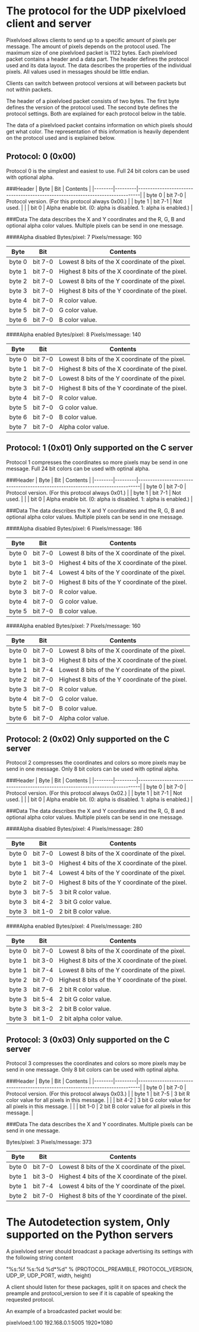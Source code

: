 # The protocol for the UDP pixelvloed client and server

Pixelvloed allows clients to send up to a specific amount of pixels per message.
The amount of pixels depends on the protocol used. The maximum size of one pixelvloed packet is 1122 bytes.
Each pixelvloed packet contains a header and a data part. The header defines the protocol used and its data layout. The data describes the properties of the individual pixels. All values used in messages should be little endian.

Clients can switch between protocol versions at will between packets but not within packets.

The header of a pixelvloed packet consists of two bytes. The first byte defines the version of the protocol used. The second byte defines the protocol settings. Both are explained for each protocol below in the table.

The data of a pixelvloed packet contains information on which pixels should get what color. The representation of this information is heavily dependent on the protocol used and is explained below.

## Protocol: 0 (0x00)
Protocol 0 is the simplest and easiest to use. Full 24 bit colors can be used with optional alpha.

###Header
| Byte   | Bit     |   Contents                                                                    |
|--------|---------|-------------------------------------------------------------------------------|
| byte 0 | bit 7-0 | Protocol version. (For this protocol always 0x00.)                            |
| byte 1 | bit 7-1 | Not used.                                                                     |
|        | bit   0 | Alpha enable bit. (0: alpha is disabled. 1: alpha is enabled.)                |

###Data
The data describes the X and Y coordinates and the R, G, B and optional alpha color values. Multiple pixels can be send in one message.

####Alpha disabled
Bytes/pixel:    7
Pixels/message: 160

| Byte   | Bit     |   Contents                                                                    |
|--------|---------|-------------------------------------------------------------------------------|
| byte 0 | bit 7-0 | Lowest 8 bits of the X coordinate of the pixel.                               |
| byte 1 | bit 7-0 | Highest 8 bits of the X coordinate of the pixel.                              |
| byte 2 | bit 7-0 | Lowest 8 bits of the Y coordinate of the pixel.                               |
| byte 3 | bit 7-0 | Highest 8 bits of the Y coordinate of the pixel.                              |
| byte 4 | bit 7-0 | R color value.                                                                |
| byte 5 | bit 7-0 | G color value.                                                                |
| byte 6 | bit 7-0 | B color value.                                                                |

####Alpha enabled
Bytes/pixel:    8
Pixels/message: 140

| Byte   | Bit     |   Contents                                                                    |
|--------|---------|-------------------------------------------------------------------------------|
| byte 0 | bit 7-0 | Lowest 8 bits of the X coordinate of the pixel.                               |
| byte 1 | bit 7-0 | Highest 8 bits of the X coordinate of the pixel.                              |
| byte 2 | bit 7-0 | Lowest 8 bits of the Y coordinate of the pixel.                               |
| byte 3 | bit 7-0 | Highest 8 bits of the Y coordinate of the pixel.                              |
| byte 4 | bit 7-0 | R color value.                                                                |
| byte 5 | bit 7-0 | G color value.                                                                |
| byte 6 | bit 7-0 | B color value.                                                                |
| byte 7 | bit 7-0 | Alpha color value.                                                            |

## Protocol: 1 (0x01) Only supported on the C server
Protocol 1 compresses the coordinates so more pixels may be send in one message. Full 24 bit colors can be used with optinal alpha.

###Header
| Byte   | Bit     |   Contents                                                                    |
|--------|---------|-------------------------------------------------------------------------------|
| byte 0 | bit 7-0 | Protocol version. (For this protocol always 0x01.)                            |
| byte 1 | bit 7-1 | Not used.                                                                     |
|        | bit   0 | Alpha enable bit. (0: alpha is disabled. 1: alpha is enabled.)                |

###Data
The data describes the X and Y coordinates and the R, G, B and optional alpha color values. Multiple pixels can be send in one message.

####Alpha disabled
Bytes/pixel:    6
Pixels/message: 186

| Byte   | Bit     |   Contents                                                                    |
|--------|---------|-------------------------------------------------------------------------------|
| byte 0 | bit 7-0 | Lowest 8 bits of the X coordinate of the pixel.                               |
| byte 1 | bit 3-0 | Highest 4 bits of the X coordinate of the pixel.                              |
| byte 1 | bit 7-4 | Lowest 4 bits of the Y coordinate of the pixel.                               |
| byte 2 | bit 7-0 | Highest 8 bits of the Y coordinate of the pixel.                              |
| byte 3 | bit 7-0 | R color value.                                                                |
| byte 4 | bit 7-0 | G color value.                                                                |
| byte 5 | bit 7-0 | B color value.                                                                |

####Alpha enabled
Bytes/pixel:    7
Pixels/message: 160

| Byte   | Bit     |   Contents                                                                    |
|--------|---------|-------------------------------------------------------------------------------|
| byte 0 | bit 7-0 | Lowest 8 bits of the X coordinate of the pixel.                               |
| byte 1 | bit 3-0 | Highest 8 bits of the X coordinate of the pixel.                              |
| byte 1 | bit 7-4 | Lowest 8 bits of the Y coordinate of the pixel.                               |
| byte 2 | bit 7-0 | Highest 8 bits of the Y coordinate of the pixel.                              |
| byte 3 | bit 7-0 | R color value.                                                                |
| byte 4 | bit 7-0 | G color value.                                                                |
| byte 5 | bit 7-0 | B color value.                                                                |
| byte 6 | bit 7-0 | Alpha color value.                                                            |

## Protocol: 2 (0x02) Only supported on the C server
Protocol 2 compresses the coordinates and colors so more pixels may be send in one message. Only 8 bit colors can be used with optinal alpha.

###Header
| Byte   | Bit     |   Contents                                                                    |
|--------|---------|-------------------------------------------------------------------------------|
| byte 0 | bit 7-0 | Protocol version. (For this protocol always 0x02.)                            |
| byte 1 | bit 7-1 | Not used.                                                                     |
|        | bit   0 | Alpha enable bit. (0: alpha is disabled. 1: alpha is enabled.)                |

###Data
The data describes the X and Y coordinates and the R, G, B and optional alpha color values. Multiple pixels can be send in one message.

####Alpha disabled
Bytes/pixel:    4
Pixels/message: 280

| Byte   | Bit     |   Contents                                                                    |
|--------|---------|-------------------------------------------------------------------------------|
| byte 0 | bit 7-0 | Lowest 8 bits of the X coordinate of the pixel.                               |
| byte 1 | bit 3-0 | Highest 4 bits of the X coordinate of the pixel.                              |
| byte 1 | bit 7-4 | Lowest 4 bits of the Y coordinate of the pixel.                               |
| byte 2 | bit 7-0 | Highest 8 bits of the Y coordinate of the pixel.                              |
| byte 3 | bit 7-5 | 3 bit R color value.                                                          |
| byte 3 | bit 4-2 | 3 bit G color value.                                                          |
| byte 3 | bit 1-0 | 2 bit B color value.                                                          |

####Alpha enabled
Bytes/pixel:    4
Pixels/message: 280

| Byte   | Bit     |   Contents                                                                    |
|--------|---------|-------------------------------------------------------------------------------|
| byte 0 | bit 7-0 | Lowest 8 bits of the X coordinate of the pixel.                               |
| byte 1 | bit 3-0 | Highest 8 bits of the X coordinate of the pixel.                              |
| byte 1 | bit 7-4 | Lowest 8 bits of the Y coordinate of the pixel.                               |
| byte 2 | bit 7-0 | Highest 8 bits of the Y coordinate of the pixel.                              |
| byte 3 | bit 7-6 | 2 bit R color value.                                                          |
| byte 3 | bit 5-4 | 2 bit G color value.                                                          |
| byte 3 | bit 3-2 | 2 bit B color value.                                                          |
| byte 3 | bit 1-0 | 2 bit alpha color value.                                                      |

## Protocol: 3 (0x03) Only supported on the C server
Protocol 3 compresses the coordinates and colors so more pixels may be send in one message. Only 8 bit colors can be used with optinal alpha.

###Header
| Byte   | Bit     |   Contents                                                                    |
|--------|---------|-------------------------------------------------------------------------------|
| byte 0 | bit 7-0 | Protocol version. (For this protocol always 0x03.)                            |
| byte 1 | bit 7-5 | 3 bit R color value for all pixels in this message.                           |
|        | bit 4-2 | 3 bit G color value for all pixels in this message.                           |
|        | bit 1-0 | 2 bit B color value for all pixels in this message.                           |

###Data
The data describes the X and Y coordinates. Multiple pixels can be send in one message.

Bytes/pixel:    3
Pixels/message: 373

| Byte   | Bit     |   Contents                                                                    |
|--------|---------|-------------------------------------------------------------------------------|
| byte 0 | bit 7-0 | Lowest 8 bits of the X coordinate of the pixel.                               |
| byte 1 | bit 3-0 | Highest 4 bits of the X coordinate of the pixel.                              |
| byte 1 | bit 7-4 | Lowest 4 bits of the Y coordinate of the pixel.                               |
| byte 2 | bit 7-0 | Highest 8 bits of the Y coordinate of the pixel.                              |

# The Autodetection system, Only supported on the Python servers

A pixelvloed server should broadcast a package advertising its settings with the following string content

"%s:%f %s:%d %d*%d" % (PROTOCOL_PREAMBLE, PROTOCOL_VERSION, UDP_IP, UDP_PORT, width, height)

A client should listen for these packages, split it on spaces and check the preample and protocol_version to see if it is capable of speaking the requested protocol.

An example of a broadcasted packet would be:

pixelvloed:1.00 192.168.0.1:5005 1920*1080
